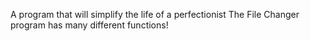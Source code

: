A program that will simplify the life of a perfectionist
The File Changer program has many different functions!
